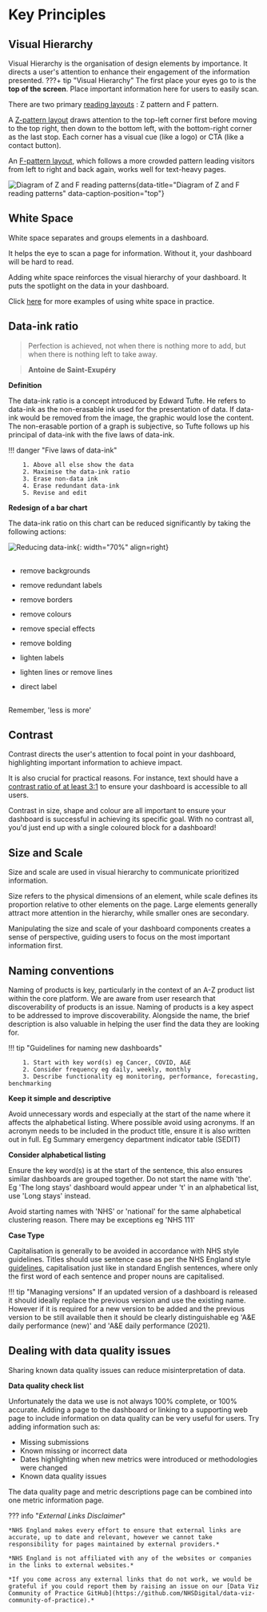 # Key Principles


## Visual Hierarchy

Visual Hierarchy is the organisation of design elements by importance. It directs a user's attention to enhance their engagement of the information presented.
???+ tip "Visual Hierarchy"
    The first place your eyes go to is the **top of the screen**. 
    Place important information here for users to easily scan.

There are two primary [reading layouts](https://99designs.com/blog/tips/visual-hierarchy-landing-page-designs)
: Z pattern and F pattern.

A [Z-pattern layout](https://thenextweb.com/news/designing-websites-that-mirror-how-our-eyes-work-part-2) draws attention to the top-left corner first before moving to the top right, then down to the bottom left, with the bottom-right corner as the last stop. Each corner has a visual cue (like a logo) or CTA (like a contact button).

An [F-pattern layout](https://uxmag.com/articles/the-f-pattern-understanding-how-users-scan-content), which follows a more crowded pattern leading visitors from left to right and back again, works well for text-heavy pages.

![Diagram of Z and F reading patterns](images/reading-layouts.png "Diagram of Z and F reading patterns"){data-title="Diagram of Z and F reading patterns" data-caption-position="top"}


## White Space

White space separates and groups elements in a dashboard.

It helps the eye to scan a page for information. Without it, your dashboard will be hard to read.

Adding white space reinforces the visual hierarchy of your dashboard. It puts the spotlight on the data in your dashboard.

Click [here](https://www.creatopy.com/blog/white-space-in-graphic-design/) for more examples of using white space in practice.



## Data-ink ratio

> Perfection is achieved, not when there is nothing more to add, but when there is nothing left to take away.

> **Antoine de Saint-Exupéry**


**Definition**

The data-ink ratio is a concept introduced by Edward Tufte.
He refers to data-ink as the non-erasable ink used for the presentation of data.
If data-ink would be removed from the image, the graphic would lose the content.
The non-erasable portion of a graph is subjective, so Tufte follows up his principal of data-ink with the five laws of data-ink.

!!! danger "Five laws of data-ink"

        1. Above all else show the data
        2. Maximise the data-ink ratio
        3. Erase non-data ink
        4. Erase redundant data-ink
        5. Revise and edit


**Redesign of a bar chart**

The data-ink ratio on this chart can be reduced significantly by taking the following actions:

![Reducing data-ink](https://images.squarespace-cdn.com/content/v1/56713bf4dc5cb41142f28d1f/1450306653111-70K5IT30R69NWPDIE1ZJ/data-ink.gif){: width="70%" align=right}
<ul style="padding-top: 10px; padding-bottom: 10px;">
<li style="padding-top: 6px; padding-bottom: 6px;">remove backgrounds</li>
<li style="padding-top: 6px; padding-bottom: 6px;">remove redundant labels</li>
<li style="padding-top: 6px; padding-bottom: 6px;">remove borders</li>
<li style="padding-top: 6px; padding-bottom: 6px;">remove colours</li>
<li style="padding-top: 6px; padding-bottom: 6px;">remove special effects</li>
<li style="padding-top: 6px; padding-bottom: 6px;">remove bolding</li>
<li style="padding-top: 6px; padding-bottom: 6px;">lighten labels</li>
<li style="padding-top: 6px; padding-bottom: 6px;">lighten lines or remove lines</li>
<li style="padding-top: 6px; padding-bottom: 6px;">direct label</li>
</ul>

Remember, 'less is more'



## Contrast

Contrast directs the user's attention to focal point in your dashboard, highlighting important information to achieve impact.

It is also crucial for practical reasons. For instance, text should have a [contrast ratio of at least 3:1](https://www.w3.org/TR/WCAG20-TECHS/G183.html) to ensure your dashboard is accessible to all users.

Contrast in size, shape and colour are all important to ensure your dashboard is successful in achieving its specific goal. With no contrast all, you'd just end up with a single coloured block for a dashboard!


## Size and Scale

Size and scale are used in visual hierarchy to communicate prioritized information.

Size refers to the physical dimensions of an element, while scale defines its proportion relative to other elements on the page. Large elements generally attract more attention in the hierarchy, while smaller ones are secondary.

Manipulating the size and scale of your dashboard components creates a sense of perspective, guiding users to focus on the most important information first.



## Naming conventions

Naming of products is key, particularly in the context of an A-Z product list within the core platform.
We are aware from user research that discoverability of products is an issue.
Naming of products is a key aspect to be addressed to improve discoverability.
Alongside the name, the brief description is also valuable in helping the user find the data they are looking for.


!!! tip "Guidelines for naming new dashboards"

        1. Start with key word(s) eg Cancer, COVID, A&E
        2. Consider frequency eg daily, weekly, monthly
        3. Describe functionality eg monitoring, performance, forecasting, benchmarking


**Keep it simple and descriptive**

Avoid unnecessary words and especially at the start of the name where it affects the alphabetical listing.
Where possible avoid using acronyms.
If an acronym needs to be included in the product title, ensure it is also written out in full.
Eg Summary emergency department indicator table (SEDIT)


**Consider alphabetical listing**

Ensure the key word(s) is at the start of the sentence, this also ensures similar dashboards are grouped together.
Do not start the name with 'the'.
Eg 'The long stays' dashboard would appear under 't' in an alphabetical list, use 'Long stays' instead.

Avoid starting names with 'NHS' or 'national' for the same alphabetical clustering reason.
There may be exceptions eg 'NHS 111'


**Case Type**

Capitalisation is generally to be avoided in accordance with NHS style guidelines.
Titles should use sentence case as per the NHS England style [guidelines](https://nhsengland.sharepoint.com/sites/Content/SitePages/House-style.aspx?), capitalisation just like in standard English sentences, where only the first word of each sentence and proper nouns are capitalised.


!!! tip "Managing versions"
        If an updated version of a dashboard is released it should ideally replace the previous version and use the existing name.
        However if it is required for a new version to be added and the previous version to be still available then it should be clearly distinguishable
        eg 'A&E daily performance (new)' and 'A&E daily performance (2021).



## Dealing with data quality issues

Sharing known data quality issues can reduce misinterpretation of data.


**Data quality check list**

Unfortunately the data we use is not always 100% complete, or 100% accurate.
Adding a page to the dashboard or linking to a supporting web page to include information on data quality can be very useful for users.
Try adding information such as:

- Missing submissions
- Known missing or incorrect data
- Dates highlighting when new metrics were introduced or methodologies were changed
- Known data quality issues



The data quality page and metric descriptions page can be combined into one metric information page.



??? info "_External Links Disclaimer_"

    *NHS England makes every effort to ensure that external links are accurate, up to date and relevant, however we cannot take responsibility for pages maintained by external providers.*

    *NHS England is not affiliated with any of the websites or companies in the links to external websites.*

    *If you come across any external links that do not work, we would be grateful if you could report them by raising an issue on our [Data Viz Community of Practice GitHub](https://github.com/NHSDigital/data-viz-community-of-practice).*